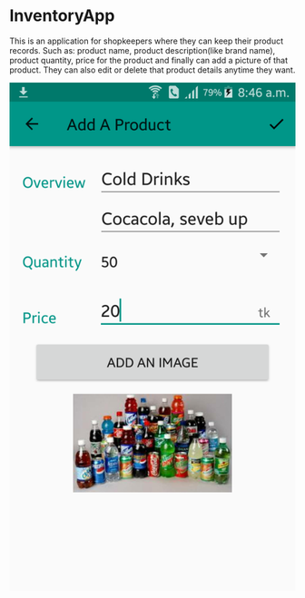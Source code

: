 # InventoryApp
This is an application for shopkeepers where they can keep their product records. Such as: product name, product description(like brand name), product quantity, price for the product and finally can add a picture of that product. They can also edit or delete that product details anytime they want.

![](img/Screenshot.png)
